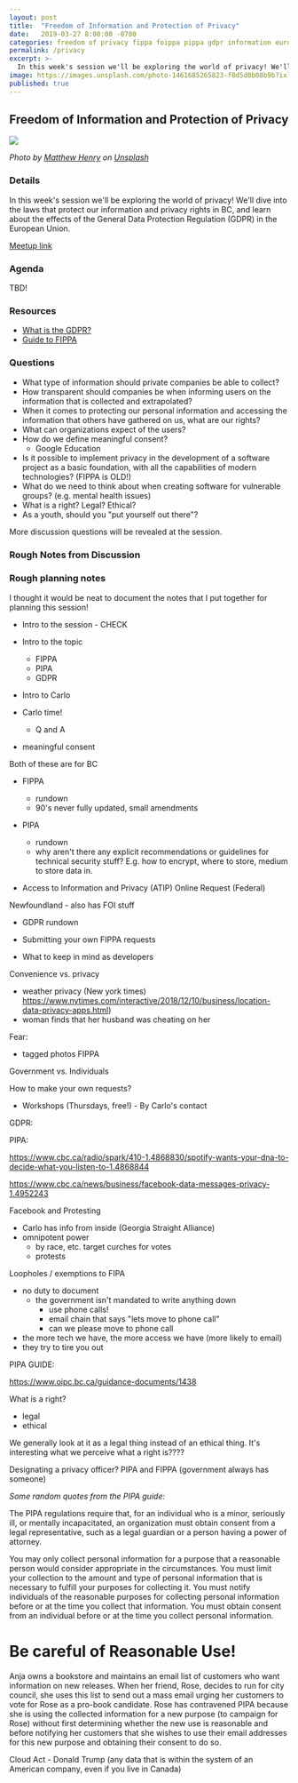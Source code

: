 ```yaml
---
layout: post
title:  "Freedom of Information and Protection of Privacy"
date:   2019-03-27 8:00:00 -0700
categories: freedom of privacy fippa foippa pippa gdpr information european union british columbia
permalink: /privacy
excerpt: >-
  In this week's session we'll be exploring the world of privacy! We'll dive into the laws that protect our information and privacy rights in BC, and learn about the effects of the General Data Protection Regulation (GDPR) in the European Union.
image: https://images.unsplash.com/photo-1461685265823-f8d5d0b08b9b?ixlib=rb-1.2.1&ixid=eyJhcHBfaWQiOjEyMDd9&auto=format&fit=crop&w=1350&q=80
published: true
---
```


## Freedom of Information and Protection of Privacy

![](https://images.unsplash.com/photo-1461685265823-f8d5d0b08b9b?ixlib=rb-1.2.1&ixid=eyJhcHBfaWQiOjEyMDd9&auto=format&fit=crop&w=1350&q=80)

_Photo by [Matthew Henry](https://unsplash.com/photos/fPxOowbR6ls?utm_source=unsplash&utm_medium=referral&utm_content=creditCopyText) on [Unsplash](https://unsplash.com/search/photos/surveillance?utm_source=unsplash&utm_medium=referral&utm_content=creditCopyText)_

### Details

In this week's session we'll be exploring the world of privacy! We'll dive into the laws that protect our information and privacy rights in BC, and learn about the effects of the General Data Protection Regulation (GDPR) in the European Union.

[Meetup link](https://www.meetup.com/DevhubVancouver/events/260152513/)

### Agenda

TBD!

### Resources

- [What is the GDPR?](https://digitalguardian.com/blog/what-gdpr-general-data-protection-regulation-understanding-and-complying-gdpr-data-protection)
- [Guide to FIPPA](https://www.oipc.bc.ca/guidance-documents/1466)

### Questions

- What type of information should private companies be able to collect?
- How transparent should companies be when informing users on the information that is collected and extrapolated?
- When it comes to protecting our personal information and accessing the information that others have gathered on us, what are our rights?
- What can organizations expect of the users?
- How do we define meaningful consent?
  - Google Education
- Is it possible to implement privacy in the development of a software project as a basic foundation, with all the capabilities of modern technologies? (FIPPA is OLD!)
- What do we need to think about when creating software for vulnerable groups? (e.g. mental health issues)
- What is a right? Legal? Ethical?
- As a youth, should you "put yourself out there"?

More discussion questions will be revealed at the session.

### Rough Notes from Discussion

### Rough planning notes

I thought it would be neat to document the notes that I put together for planning this session!

- Intro to the session - CHECK
- Intro to the topic
  - FIPPA
  - PIPA
  - GDPR
- Intro to Carlo
- Carlo time!
  - Q and A

- meaningful consent

Both of these are for BC

- FIPPA
  - rundown
  - 90's never fully updated, small amendments
- PIPA
  - rundown
  - why aren't there any explicit recommendations or guidelines for technical security stuff? E.g. how to encrypt, where to store, medium to store data in.

- Access to Information and Privacy (ATIP) Online Request (Federal)

Newfoundland - also has FOI stuff

- GDPR rundown
  
- Submitting your own FIPPA requests
  
- What to keep in mind as developers

Convenience vs. privacy
- weather privacy (New york times) https://www.nytimes.com/interactive/2018/12/10/business/location-data-privacy-apps.html)
- woman finds that her husband was cheating on her

Fear:

- tagged photos FIPPA

Government vs. Individuals

How to make your own requests?
- Workshops (Thursdays, free!) - By Carlo's contact

GDPR:

PIPA:

https://www.cbc.ca/radio/spark/410-1.4868830/spotify-wants-your-dna-to-decide-what-you-listen-to-1.4868844

https://www.cbc.ca/news/business/facebook-data-messages-privacy-1.4952243

Facebook and Protesting

- Carlo has info from inside (Georgia Straight Alliance)
- omnipotent power
  - by race, etc. target curches for votes
  - protests

Loopholes / exemptions to FIPA
- no duty to document
  - the government isn't mandated to write anything down
    - use phone calls!
    - email chain that says "lets move to phone call"
    - can we please move to phone call
- the more tech we have, the more access we have (more likely to email)
- they try to tire you out


PIPA GUIDE: 

https://www.oipc.bc.ca/guidance-documents/1438

What is a right?
- legal
- ethical

We generally look at it as a legal thing instead of an ethical thing. It's interesting what we perceive what a right is????

Designating a privacy officer? PIPA and FIPPA (government always has someone)

_Some random quotes from the PIPA guide:_

The PIPA regulations require that, for an individual who is a minor, seriously ill, or mentally incapacitated, an organization must obtain consent from a legal representative, such as a legal guardian or a person having a power of attorney.

You may only collect personal information for a purpose that a reasonable person would consider appropriate in the circumstances. You must limit your collection to the amount and type of personal information that is necessary to fulfill your purposes for collecting it. You must notify individuals of the reasonable purposes for collecting personal information before or at the time you collect that information. You must obtain consent from an individual before or at the time you collect personal information.

Be careful of Reasonable Use!
=============================

Anja owns a bookstore and maintains an email list of customers who want information on new releases. When her friend, Rose, decides to run for city council, she
uses this list to send out a mass email urging her
customers to vote for Rose as a pro-book candidate. Rose has contravened PIPA because she is using the collected information for a new purpose (to campaign for Rose) without first determining whether the new use is reasonable and before notifying her customers that she wishes to use their email addresses for this new purpose and obtaining their consent to do so.  

Cloud Act - Donald Trump (any data that is within the system of an American company, even if you live in Canada)